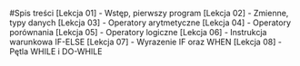 #Spis treści
[Lekcja 01] - Wstęp, pierwszy program
[Lekcja 02] - Zmienne, typy danych
[Lekcja 03] - Operatory arytmetyczne
[Lekcja 04] - Operatory porównania
[Lekcja 05] - Operatory logiczne
[Lekcja 06] - Instrukcja warunkowa IF-ELSE
[Lekcja 07] - Wyrazenie IF oraz WHEN
[Lekcja 08] - Pętla WHILE i DO-WHILE
